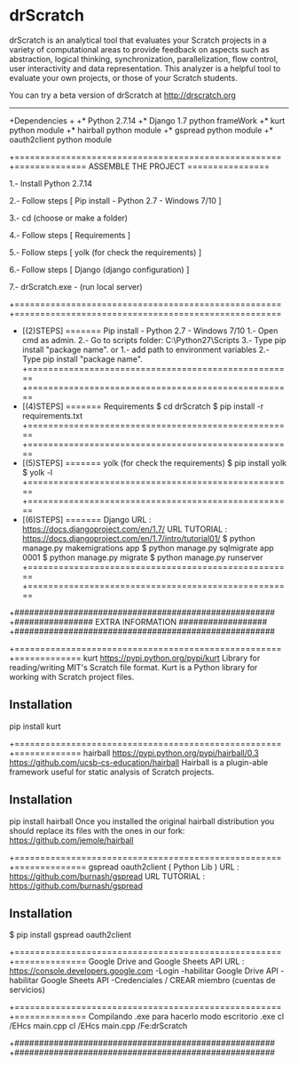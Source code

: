 drScratch
=========

drScratch is an analytical tool that evaluates your Scratch projects in a variety of computational areas to provide feedback on aspects such as abstraction, logical thinking, synchronization, parallelization, flow control, user interactivity and data representation. This analyzer is a helpful tool to evaluate your own projects, or those of your Scratch students.

You can try a beta version of drScratch at http://drscratch.org

------------------------------------

+Dependencies
 +
 +* Python 2.7.14
 +* Django 1.7 python frameWork
 +* kurt python module
 +* hairball python module
 +* gspread python module
 +* oauth2client python module


+====================================================
+============== ASSEMBLE THE PROJECT ================ 

  1.- Install Python 2.7.14

  2.- Follow steps [ Pip install - Python 2.7 - Windows 7/10 ]
  
  3.- cd (choose or make a folder)

  4.- Follow steps [ Requirements ]

  5.- Follow steps [ yolk (for check the requirements) ]

  6.- Follow steps [ Django (django configuration) ]

  7.- drScratch.exe - (run local server) 

+====================================================
+====================================================
+ [(2)STEPS] ======= Pip install - Python 2.7 - Windows 7/10
1.- Open cmd as admin.
2.- Go to scripts folder: C:\Python27\Scripts
3.- Type pip install "package name".
or
1.- add path to environment variables
2.- Type pip install "package name".
+====================================================
+====================================================
+ [(4)STEPS] ======= Requirements
$ cd drScratch
$ pip install -r requirements.txt
+====================================================
+====================================================
+ [(5)STEPS] ======= yolk (for check the requirements)
$ pip install yolk
$ yolk -l
+====================================================
+====================================================
+ [(6)STEPS] ======= Django
URL : https://docs.djangoproject.com/en/1.7/
URL TUTORIAL : https://docs.djangoproject.com/en/1.7/intro/tutorial01/
$ python manage.py makemigrations app
$ python manage.py sqlmigrate app 0001
$ python manage.py migrate
$ python manage.py runserver
+====================================================
+====================================================




+#####################################################
+################ EXTRA INFORMATION ##################
+#####################################################

+====================================================
+============= kurt
https://pypi.python.org/pypi/kurt
Library for reading/writing MIT's Scratch file format.
Kurt is a Python library for working with Scratch project files.
## Installation
pip install kurt

+====================================================
+============= hairball
https://pypi.python.org/pypi/hairball/0.3
https://github.com/ucsb-cs-education/hairball
Hairball is a plugin-able framework useful for static analysis of Scratch projects.
## Installation
pip install hairball
Once you installed the original hairball distribution you should replace its files with the ones in our fork: https://github.com/jemole/hairball

+====================================================
+============== gspread oauth2client ( Python Lib )
URL : https://github.com/burnash/gspread
URL TUTORIAL : https://github.com/burnash/gspread
## Installation
$ pip install gspread oauth2client 

+====================================================
+============== Google Drive and Google Sheets API
URL : https://console.developers.google.com
-Login
-habilitar Google Drive API
-habilitar Google Sheets API
-Credenciales / CREAR miembro (cuentas de servicios)

+====================================================
+============== Compilando .exe para hacerlo modo escritorio
.exe
cl /EHcs main.cpp 
cl /EHcs main.cpp /Fe:drScratch

+#####################################################
+#####################################################
